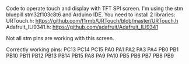 Code to operate touch and display with TFT SPI screen. I'm using the stm bluepill stm32f103c8t6 and Arduino IDE.
You need to install 2 libraries:
URTouch.h: https://github.com/f1rmb/URTouch/blob/master/URTouch.h
Adafruit_ILI9341.h: https://github.com/adafruit/Adafruit_ILI9341

Not all stm pins are working with this screen.

Correctly working pins:
PC13
PC14
PC15
PA0
PA1
PA2
PA3
PA4
PB0
PB1
PB10
PB11
PB12
PB13
PB14
PB15
PA8
PA9
PA10
PB5
PB6
PB7
PB8
PB9
